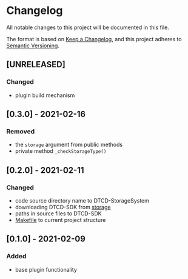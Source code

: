 # Changelog

All notable changes to this project will be documented in this file.

The format is based on [Keep a Changelog](https://keepachangelog.com/en/1.0.0/),
and this project adheres to [Semantic Versioning](https://semver.org/spec/v2.0.0.html).

## [UNRELEASED]
### Changed
- plugin build mechanism

## [0.3.0] - 2021-02-16
### Removed
- the `storage` argument from public methods
- private method `_checkStorageType()`

## [0.2.0] - 2021-02-11
### Changed
- code source directory name to DTCD-StorageSystem
- downloading DTCD-SDK from [storage](http://storage.dev.isgneuro.com)
- paths in source files to DTCD-SDK
- [Makefile](Makefile) to current project structure

## [0.1.0] - 2021-02-09
### Added
- base plugin functionality
